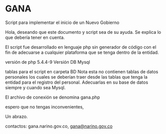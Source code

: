 # GANA
Script para implementar el inicio de un Nuevo Gobierno

Hola, deseando que este documento y script sea de su ayuda. Se explica lo que debería tener en cuenta.

El script fue desarrollado en lenguaje php sin generador de código con el fin de adecuarse a cualquier plataforma que se tenga dentro de la entidad.

versión de php 5.4.4-9
Versión DB Mysql 

tablas para el script en carpeta BD Nota esta no contienen tablas de datos personales los cuales se deberían traer desde las tablas que tenga la entidad para el registro del personal. Adecuarlas en su base de datos siempre y cuando sea Mysql.

El archivo de conexión se denomina gana.php


espero que no tengas inconvenientes,

Un abrazo.

contactos: gana.narino.gov.co, gana@narino.gov.co
